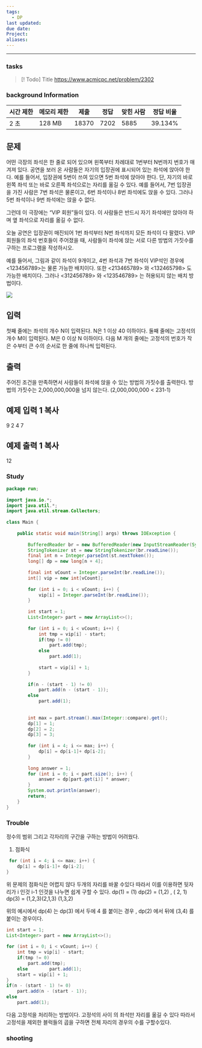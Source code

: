 ```yaml
---
tags:
  - DP
last updated: 
due date: 
Project: 
aliases:
---
```

--- 
### tasks

> [! Todo] Title
> https://www.acmicpc.net/problem/2302

### background Information

|시간 제한|메모리 제한|제출|정답|맞힌 사람|정답 비율|
|---|---|---|---|---|---|
|2 초|128 MB|18370|7202|5885|39.134%|

## 문제

어떤 극장의 좌석은 한 줄로 되어 있으며 왼쪽부터 차례대로 1번부터 N번까지 번호가 매겨져 있다. 공연을 보러 온 사람들은 자기의 입장권에 표시되어 있는 좌석에 앉아야 한다. 예를 들어서, 입장권에 5번이 쓰여 있으면 5번 좌석에 앉아야 한다. 단, 자기의 바로 왼쪽 좌석 또는 바로 오른쪽 좌석으로는 자리를 옮길 수 있다. 예를 들어서, 7번 입장권을 가진 사람은 7번 좌석은 물론이고, 6번 좌석이나 8번 좌석에도 앉을 수 있다. 그러나 5번 좌석이나 9번 좌석에는 앉을 수 없다.

그런데 이 극장에는 “VIP 회원”들이 있다. 이 사람들은 반드시 자기 좌석에만 앉아야 하며 옆 좌석으로 자리를 옮길 수 없다.

오늘 공연은 입장권이 매진되어 1번 좌석부터 N번 좌석까지 모든 좌석이 다 팔렸다. VIP 회원들의 좌석 번호들이 주어졌을 때, 사람들이 좌석에 앉는 서로 다른 방법의 가짓수를 구하는 프로그램을 작성하시오.

예를 들어서, 그림과 같이 좌석이 9개이고, 4번 좌석과 7번 좌석이 VIP석인 경우에 <123456789>는 물론 가능한 배치이다. 또한 <213465789> 와 <132465798> 도 가능한 배치이다. 그러나 <312456789> 와 <123546789> 는 허용되지 않는 배치 방법이다.

![](https://upload.acmicpc.net/80caa675-30d4-44ec-8100-01f8eac2a3e3/-/preview/)

## 입력

첫째 줄에는 좌석의 개수 N이 입력된다. N은 1 이상 40 이하이다. 둘째 줄에는 고정석의 개수 M이 입력된다. M은 0 이상 N 이하이다. 다음 M 개의 줄에는 고정석의 번호가 작은 수부터 큰 수의 순서로 한 줄에 하나씩 입력된다.

## 출력

주어진 조건을 만족하면서 사람들이 좌석에 앉을 수 있는 방법의 가짓수를 출력한다. 방법의 가짓수는 2,000,000,000을 넘지 않는다. (2,000,000,000 < 231-1)

## 예제 입력 1 복사

9
2
4
7

## 예제 출력 1 복사

12


### Study

```java
package run;  
  
import java.io.*;  
import java.util.*;  
import java.util.stream.Collectors;  
  
class Main {  
  
    public static void main(String[] args) throws IOException {  
  
        BufferedReader br = new BufferedReader(new InputStreamReader(System.in));  
        StringTokenizer st = new StringTokenizer(br.readLine());  
        final int n = Integer.parseInt(st.nextToken());  
        long[] dp = new long[n + 4];  
  
        final int vCount = Integer.parseInt(br.readLine());  
        int[] vip = new int[vCount];  
  
        for (int i = 0; i < vCount; i++) {  
            vip[i] = Integer.parseInt(br.readLine());  
        }  
  
        int start = 1;  
        List<Integer> part = new ArrayList<>();  
  
        for (int i = 0; i < vCount; i++) {  
            int tmp = vip[i] - start;  
            if(tmp != 0)  
                part.add(tmp);  
            else                
	            part.add(1);  
	            
            start = vip[i] + 1;  
        }  
        
        if(n - (start - 1) != 0)  
            part.add(n - (start - 1));  
        else            
	        part.add(1);  
  
  
        int max = part.stream().max(Integer::compare).get();  
        dp[1] = 1;  
        dp[2] = 2;  
        dp[3] = 3;  
  
        for (int i = 4; i <= max; i++) {  
            dp[i] = dp[i-1]+ dp[i-2];  
        }  
  
        long answer = 1;  
        for (int i = 0; i < part.size(); i++) {  
            answer = dp[part.get(i)] * answer;  
        }  
        System.out.println(answer);  
        return;    
    }  
}
```

### Trouble

정수의 범위 그리고 각자리의 구간을 구하는 방법이 어려웠다.

1. 점화식
```java
 for (int i = 4; i <= max; i++) {  
	dp[i] = dp[i-1]+ dp[i-2];  
}  
```

위 문제의 점화식은 어렵지 않다 두개의 자리를 바꿀 수있다 따라서 이를 이용하면 뒷자리가 i 인것
i-1 인것을 나누면 쉽게 구할 수 있다.
dp(1) = (1)
dp(2) = (1,2) , ( 2, 1)
dp(3) = (1,2,3)(2,1,3) (1,3,2)

위의 예시에서 dp(4) 는 dp(3) 에서 두에 4 를 붙이는 경우 , dp(2) 에서 뒤에 (3,4) 를 붙이는 경우이다.


```java
int start = 1;  
List<Integer> part = new ArrayList<>();  
  
for (int i = 0; i < vCount; i++) {  
    int tmp = vip[i] - start;  
    if(tmp != 0)  
        part.add(tmp);  
    else        part.add(1);  
    start = vip[i] + 1;  
}  
if(n - (start - 1) != 0)  
    part.add(n - (start - 1));  
else  
    part.add(1);
```

다음 고정석을 처리하는 방법이다. 고정석의 사이 의 좌석만 자리를 옮길 수 있다 따라서 고정석을 제외한 블럭들의 곱을 구하면 전체 자리의 경우의 수를 구할수있다.


### shooting
